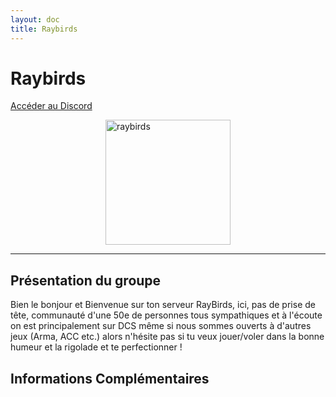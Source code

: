 ```yaml
---
layout: doc
title: Raybirds
---
```


# Raybirds

[Accéder au Discord](https://discord.gg/QBGgC3Df2G)

<img src="/commus_img/raybirds/raybirds_b.png" alt="raybirds" width="200" style="display: block; margin-left: auto; margin-right: auto;"/>

---

## Présentation du groupe
Bien le bonjour et Bienvenue sur ton serveur RayBirds, ici, pas de prise de tête, communauté d'une 50e de personnes tous sympathiques et à l'écoute on est principalement sur DCS même si nous sommes ouverts à d'autres jeux (Arma, ACC etc.) alors n'hésite pas si tu veux jouer/voler dans la bonne humeur et la rigolade et te perfectionner !

## Informations Complémentaires
